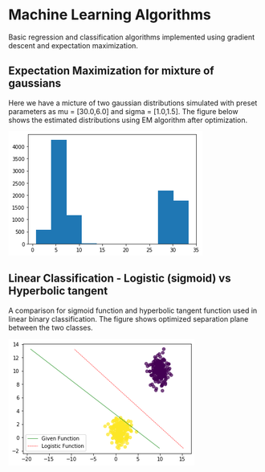 # Machine Learning Algorithms

Basic regression and classification algorithms implemented using gradient descent and expectation maximization.

## Expectation Maximization for mixture of gaussians

Here we have a micture of two gaussian distributions simulated with preset parameters as mu = [30.0,6.0] and sigma = [1.0,1.5]. The figure below shows the estimated distributions using EM algorithm after optimization.

![](EM_Gaussian.png)



## Linear Classification - Logistic (sigmoid) vs Hyperbolic tangent 

A comparison for sigmoid function and hyperbolic tangent function used in linear binary classification. The figure shows optimized separation plane between the two classes.


![](LogisticRegressionVsGivenfunction.png)
